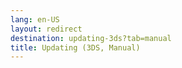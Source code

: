 ```yaml
---
lang: en-US
layout: redirect
destination: updating-3ds?tab=manual
title: Updating (3DS, Manual)
---
```

